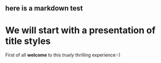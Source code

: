 ## here is a markdown test

# We will start with a presentation of title styles

First of all **welcome** to this *truely* thrilling experience:-)
